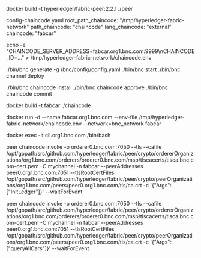 
docker build -t hyperledger/fabric-peer:2.2.1 ./peer

config-chaincode.yaml
  root_path_chaincode: "/tmp/hyperledger-fabric-network"
  path_chaincode: "chaincode"
  lang_chaincode: "external"
  chaincode: "fabcar"

echo -e "CHAINCODE_SERVER_ADDRESS=fabcar.org1.bnc.com:9999\nCHAINCODE_ID=..." > /tmp/hyperledger-fabric-network/chaincode.env

./bin/bnc generate -g /bnc/config/config.yaml
./bin/bnc start
./bin/bnc channel deploy

./bin/bnc chaincode install
./bin/bnc chaincode approve
./bin/bnc chaincode commit

docker build -t fabcar ./chaincode

docker run -d --name fabcar.org1.bnc.com --env-file /tmp/hyperledger-fabric-network/chaincode.env --network=bnc_network fabcar

docker exec -it cli.org1.bnc.com /bin/bash

peer chaincode invoke -o orderer0.bnc.com:7050 --tls --cafile /opt/gopath/src/github.com/hyperledger/fabric/peer/crypto/ordererOrganizations/org1.bnc.com/orderers/orderer0.bnc.com/msp/tlscacerts/tlsca.bnc.com-cert.pem -C mychannel -n fabcar --peerAddresses peer0.org1.bnc.com:7051 --tlsRootCertFiles /opt/gopath/src/github.com/hyperledger/fabric/peer/crypto/peerOrganizations/org1.bnc.com/peers/peer0.org1.bnc.com/tls/ca.crt -c '{"Args":["InitLedger"]}' --waitForEvent

peer chaincode invoke -o orderer0.bnc.com:7050 --tls --cafile /opt/gopath/src/github.com/hyperledger/fabric/peer/crypto/ordererOrganizations/org1.bnc.com/orderers/orderer0.bnc.com/msp/tlscacerts/tlsca.bnc.com-cert.pem -C mychannel -n fabcar --peerAddresses peer0.org1.bnc.com:7051 --tlsRootCertFiles /opt/gopath/src/github.com/hyperledger/fabric/peer/crypto/peerOrganizations/org1.bnc.com/peers/peer0.org1.bnc.com/tls/ca.crt -c '{"Args":["queryAllCars"]}' --waitForEvent


